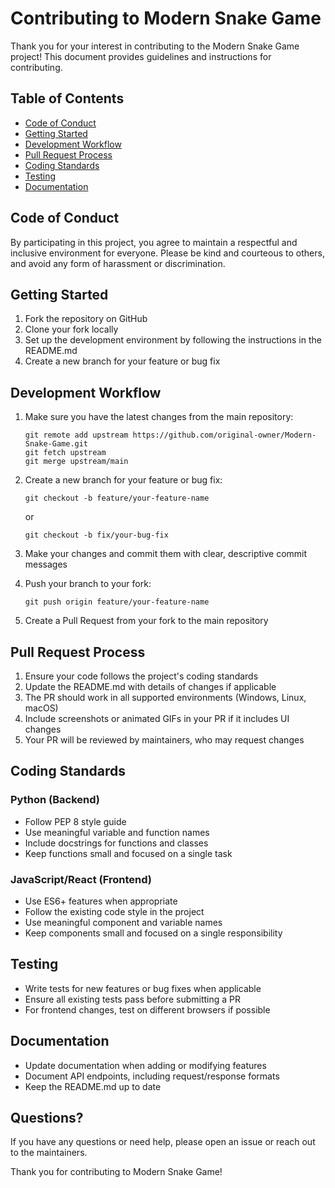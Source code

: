 # Contributing to Modern Snake Game

Thank you for your interest in contributing to the Modern Snake Game project! This document provides guidelines and instructions for contributing.

## Table of Contents

- [Code of Conduct](#code-of-conduct)
- [Getting Started](#getting-started)
- [Development Workflow](#development-workflow)
- [Pull Request Process](#pull-request-process)
- [Coding Standards](#coding-standards)
- [Testing](#testing)
- [Documentation](#documentation)

## Code of Conduct

By participating in this project, you agree to maintain a respectful and inclusive environment for everyone. Please be kind and courteous to others, and avoid any form of harassment or discrimination.

## Getting Started

1. Fork the repository on GitHub
2. Clone your fork locally
3. Set up the development environment by following the instructions in the README.md
4. Create a new branch for your feature or bug fix

## Development Workflow

1. Make sure you have the latest changes from the main repository:
   ```
   git remote add upstream https://github.com/original-owner/Modern-Snake-Game.git
   git fetch upstream
   git merge upstream/main
   ```

2. Create a new branch for your feature or bug fix:
   ```
   git checkout -b feature/your-feature-name
   ```
   or
   ```
   git checkout -b fix/your-bug-fix
   ```

3. Make your changes and commit them with clear, descriptive commit messages

4. Push your branch to your fork:
   ```
   git push origin feature/your-feature-name
   ```

5. Create a Pull Request from your fork to the main repository

## Pull Request Process

1. Ensure your code follows the project's coding standards
2. Update the README.md with details of changes if applicable
3. The PR should work in all supported environments (Windows, Linux, macOS)
4. Include screenshots or animated GIFs in your PR if it includes UI changes
5. Your PR will be reviewed by maintainers, who may request changes

## Coding Standards

### Python (Backend)

- Follow PEP 8 style guide
- Use meaningful variable and function names
- Include docstrings for functions and classes
- Keep functions small and focused on a single task

### JavaScript/React (Frontend)

- Use ES6+ features when appropriate
- Follow the existing code style in the project
- Use meaningful component and variable names
- Keep components small and focused on a single responsibility

## Testing

- Write tests for new features or bug fixes when applicable
- Ensure all existing tests pass before submitting a PR
- For frontend changes, test on different browsers if possible

## Documentation

- Update documentation when adding or modifying features
- Document API endpoints, including request/response formats
- Keep the README.md up to date

## Questions?

If you have any questions or need help, please open an issue or reach out to the maintainers.

Thank you for contributing to Modern Snake Game!